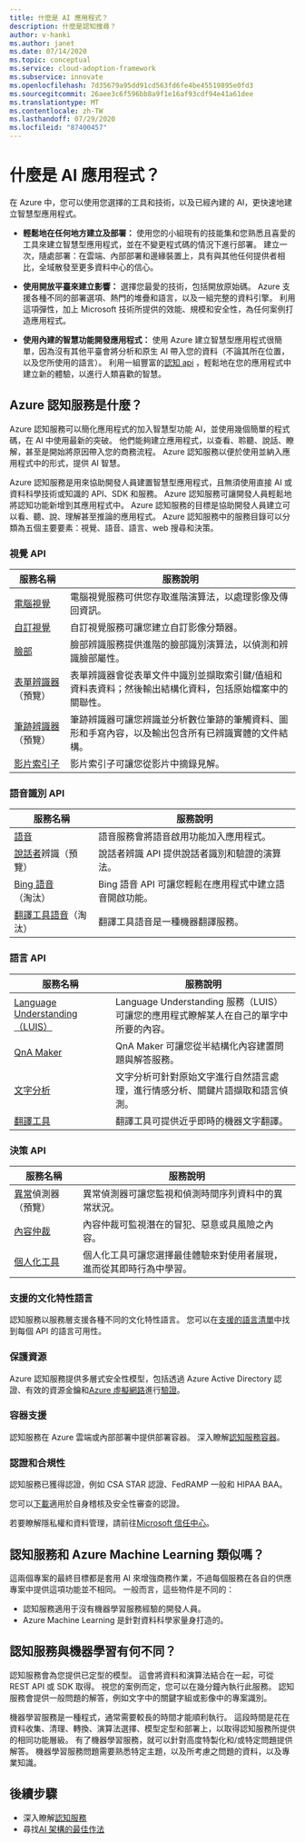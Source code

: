```yaml
---
title: 什麼是 AI 應用程式？
description: 什麼是認知搜尋？
author: v-hanki
ms.author: janet
ms.date: 07/14/2020
ms.topic: conceptual
ms.service: cloud-adoption-framework
ms.subservice: innovate
ms.openlocfilehash: 7d35679a95dd91cd563fd6fe4be45519895e0fd3
ms.sourcegitcommit: 26aee3c6f596bb8a9f1e16af93cdf94e41a61dee
ms.translationtype: MT
ms.contentlocale: zh-TW
ms.lasthandoff: 07/29/2020
ms.locfileid: "87400457"
---
```

<!-- cSpell:ignore Personalizer -->

# <a name="what-are-ai-applications"></a>什麼是 AI 應用程式？

在 Azure 中，您可以使用您選擇的工具和技術，以及已經內建的 AI，更快速地建立智慧型應用程式。

- **輕鬆地在任何地方建立及部署：** 使用您的小組現有的技能集和您熟悉且喜愛的工具來建立智慧型應用程式，並在不變更程式碼的情況下進行部署。 建立一次，隨處部署：在雲端、內部部署和邊緣裝置上，具有與其他任何提供者相比，全域散發至更多資料中心的信心。

- **使用開放平臺來建立影響：** 選擇您最愛的技術，包括開放原始碼。 Azure 支援各種不同的部署選項、熱門的堆疊和語言，以及一組完整的資料引擎。 利用這項彈性，加上 Microsoft 技術所提供的效能、規模和安全性，為任何案例打造應用程式。

- **使用內建的智慧功能開發應用程式：** 使用 Azure 建立智慧型應用程式很簡單，因為沒有其他平臺會將分析和原生 AI 帶入您的資料（不論其所在位置，以及您所使用的語言）。 利用一組豐富的[認知 api](https://azure.microsoft.com/services/cognitive-services/) ，輕鬆地在您的應用程式中建立新的體驗，以進行人類喜歡的智慧。

## <a name="what-are-azure-cognitive-services"></a>Azure 認知服務是什麼？

Azure 認知服務可以簡化應用程式的加入智慧型功能 AI，並使用幾個簡單的程式碼，在 AI 中使用最新的突破。 他們能夠建立應用程式，以查看、聆聽、說話、瞭解，甚至是開始將原因帶入您的商務流程。 Azure 認知服務以便於使用並納入應用程式中的形式，提供 AI 智慧。

Azure 認知服務是用來協助開發人員建置智慧型應用程式，且無須使用直接 AI 或資料科學技術或知識的 API、SDK 和服務。 Azure 認知服務可讓開發人員輕鬆地將認知功能新增到其應用程式中。 Azure 認知服務的目標是協助開發人員建立可以看、聽、說、理解甚至推論的應用程式。 Azure 認知服務中的服務目錄可以分類為五個主要要素：視覺、語音、語言、web 搜尋和決策。

### <a name="vision-apis"></a>視覺 API

| 服務名稱 | 服務說明 |
| --- | --- |
| [電腦視覺](https://docs.microsoft.com/azure/cognitive-services/computer-vision/) | 電腦視覺服務可供您存取進階演算法，以處理影像及傳回資訊。 |
| [自訂視覺](https://docs.microsoft.com/azure/cognitive-services/custom-vision-service/home) | 自訂視覺服務可讓您建立自訂影像分類器。 |
| [臉部](https://docs.microsoft.com/azure/cognitive-services/face/) | 臉部辨識服務提供進階的臉部識別演算法，以偵測和辨識臉部屬性。 |
| [表單辨識器](https://docs.microsoft.com/azure/cognitive-services/form-recognizer/)（預覽） | 表單辨識器會從表單文件中識別並擷取索引鍵/值組和資料表資料；然後輸出結構化資料，包括原始檔案中的關聯性。 |
| [筆跡辨識器](https://docs.microsoft.com/azure/cognitive-services/ink-recognizer/)（預覽） | 筆跡辨識器可讓您辨識並分析數位筆跡的筆觸資料、圖形和手寫內容，以及輸出包含所有已辨識實體的文件結構。 |
| [影片索引子](https://docs.microsoft.com/azure/cognitive-services/video-indexer/video-indexer-overview) | 影片索引子可讓您從影片中摘錄見解。 |

### <a name="speech-apis"></a>語音識別 API

| 服務名稱 | 服務說明 |
| --- | --- |
| [語音](https://docs.microsoft.com/azure/cognitive-services/speech-service/) | 語音服務會將語音啟用功能加入應用程式。 |
| [說話者](https://docs.microsoft.com/azure/cognitive-services/speaker-recognition/home "說話者辨識 API")辨識（預覽） | 說話者辨識 API 提供說話者識別和驗證的演算法。 |
| [Bing 語音](https://docs.microsoft.com/azure/cognitive-services/speech/home)（淘汰） | Bing 語音 API 可讓您輕鬆在應用程式中建立語音開啟功能。 |
| [翻譯工具語音](https://docs.microsoft.com/azure/cognitive-services/translator-speech/)（淘汰） | 翻譯工具語音是一種機器翻譯服務。 |

### <a name="language-apis"></a>語言 API

| 服務名稱 | 服務說明 |
| --- | -- |
| [Language Understanding （LUIS）](https://docs.microsoft.com/azure/cognitive-services/luis/) | Language Understanding 服務（LUIS）可讓您的應用程式瞭解某人在自己的單字中所要的內容。 |
| [QnA Maker](https://docs.microsoft.com/azure/cognitive-services/qnamaker/index "QnA Maker") | QnA Maker 可讓您從半結構化內容建置問題與解答服務。 |
| [文字分析](https://docs.microsoft.com/azure/cognitive-services/text-analytics/) | 文字分析可針對原始文字進行自然語言處理，進行情感分析、關鍵片語擷取和語言偵測。 |
| [翻譯工具](https://docs.microsoft.com/azure/cognitive-services/translator/) | 翻譯工具可提供近乎即時的機器文字翻譯。 |

### <a name="decision-apis"></a>決策 API

| 服務名稱 | 服務說明 |
| --- | --- |
| [異常](https://docs.microsoft.com/azure/cognitive-services/anomaly-detector/)偵測器（預覽） | 異常偵測器可讓您監視和偵測時間序列資料中的異常狀況。 |
| [內容仲裁](https://docs.microsoft.com/azure/cognitive-services/content-moderator/overview "內容仲裁") | 內容仲裁可監視潛在的冒犯、惡意或具風險之內容。 |
| [個人化工具](https://docs.microsoft.com/azure/cognitive-services/personalizer/) | 個人化工具可讓您選擇最佳體驗來對使用者展現，進而從其即時行為中學習。 |

### <a name="supported-cultural-languages"></a>支援的文化特性語言

認知服務以服務層支援各種不同的文化特性語言。 您可以在[支援的語言清單](https://docs.microsoft.com/azure/cognitive-services/language-support)中找到每個 API 的語言可用性。

### <a name="securing-resources"></a>保護資源

Azure 認知服務提供多層式安全性模型，包括透過 Azure Active Directory 認證、有效的資源金鑰和[Azure 虛擬網路](https://docs.microsoft.com/azure/cognitive-services/cognitive-services-virtual-networks)進行[驗證](https://docs.microsoft.com/azure/cognitive-services/authentication)。

### <a name="container-support"></a>容器支援

認知服務在 Azure 雲端或內部部署中提供部署容器。 深入瞭解[認知服務容器](https://docs.microsoft.com/azure/cognitive-services/cognitive-services-container-support)。

<!-- docsTest:ignore "HIPAA BAA" "CSA STAR" -->

### <a name="certifications-and-compliance"></a>認證和合規性

認知服務已獲得認證，例如 CSA STAR 認證、FedRAMP 一般和 HIPAA BAA。

您可以[下載](https://gallery.technet.microsoft.com/Overview-of-Azure-c1be3942)適用於自身稽核及安全性審查的認證。

若要瞭解隱私權和資料管理，請前往[Microsoft 信任中心](https://servicetrust.microsoft.com/)。

## <a name="how-are-cognitive-services-and-azure-machine-learning-similar"></a>認知服務和 Azure Machine Learning 類似嗎？

這兩個專案的最終目標都是套用 AI 來增強商務作業，不過每個服務在各自的供應專案中提供這項功能並不相同。 一般而言，這些物件是不同的：

- 認知服務適用于沒有機器學習服務經驗的開發人員。
- Azure Machine Learning 是針對資料科學家量身打造的。

## <a name="how-is-a-cognitive-service-different-from-machine-learning"></a>認知服務與機器學習有何不同？

認知服務會為您提供已定型的模型。 這會將資料和演算法結合在一起，可從 REST API 或 SDK 取得。 視您的案例而定，您可以在幾分鐘內執行此服務。 認知服務會提供一般問題的解答，例如文字中的關鍵字組或影像中的專案識別。

機器學習服務是一種程式，通常需要較長的時間才能順利執行。 這段時間是花在資料收集、清理、轉換、演算法選擇、模型定型和部署上，以取得認知服務所提供的相同功能層級。 有了機器學習服務，就可以針對高度特製化和/或特定問題提供解答。 機器學習服務問題需要熟悉特定主題，以及所考慮之問題的資料，以及專業知識。

## <a name="next-steps"></a>後續步驟

- 深入瞭解[認知服務](https://docs.microsoft.com/azure/cognitive-services/)
- 尋找[AI 架構的最佳作法](https://docs.microsoft.com/azure/architecture/solution-ideas/articles/ai-at-the-edge)
